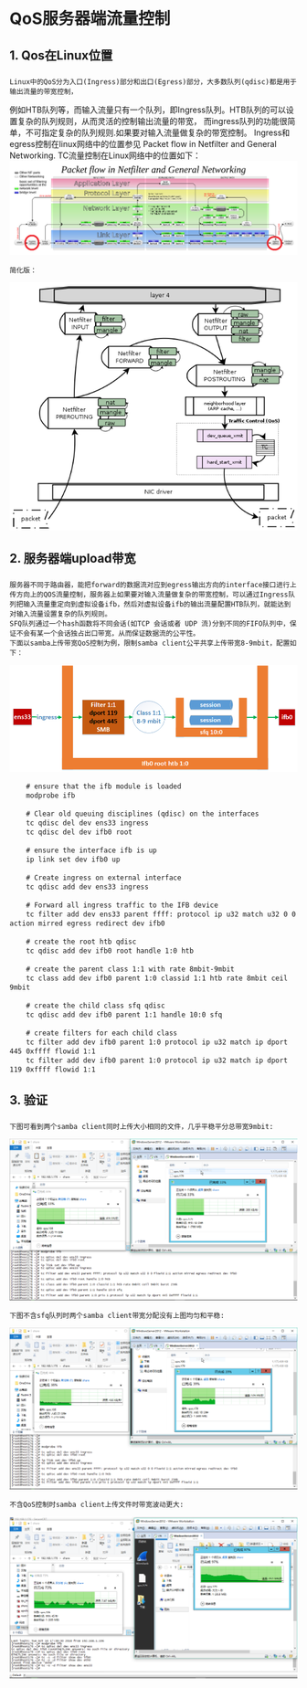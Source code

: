 
# QoS服务器端流量控制
   
   
## 1. Qos在Linux位置

### 
    Linux中的QoS分为入口(Ingress)部分和出口(Egress)部分，大多数队列(qdisc)都是用于输出流量的带宽控制，
例如HTB队列等，而输入流量只有一个队列，即Ingress队列。HTB队列的可以设置复杂的队列规则，从而灵活的控制输出流量的带宽，
		而ingress队列的功能很简单，不可指定复杂的队列规则.如果要对输入流量做复杂的带宽控制。
    Ingress和egress控制在linux网络中的位置参见 Packet flow in Netfilter and General Networking.
    TC流量控制在Linux网络中的位置如下：
![image](https://github.com/larkguo/Architecture/blob/master/Qos/data/Netfilter-packet-flow.svg.png)
    
    简化版：
![image](https://github.com/larkguo/Architecture/blob/master/Qos/data/tc-in-linux.png)

 
## 2. 服务器端upload带宽

###
    服务器不同于路由器，能把forward的数据流对应到egress输出方向的interface接口进行上传方向上的QOS流量控制，服务器上如果要对输入流量做复杂的带宽控制，可以通过Ingress队列把输入流量重定向到虚拟设备ifb，然后对虚拟设备ifb的输出流量配置HTB队列，就能达到对输入流量设置复杂的队列规则。
    SFQ队列通过一个hash函数将不同会话(如TCP 会话或者 UDP 流)分到不同的FIFO队列中，保证不会有某一个会话独占出口带宽，从而保证数据流的公平性。
    下面以samba上传带宽QoS控制为例，限制samba client公平共享上传带宽8-9mbit，配置如下：
![image](https://github.com/larkguo/Architecture/blob/master/Qos/data/upload-qos.png)

		# ensure that the ifb module is loaded 
		modprobe ifb
		
		# Clear old queuing disciplines (qdisc) on the interfaces
		tc qdisc del dev ens33 ingress
		tc qdisc del dev ifb0 root
		
		# ensure the interface ifb is up 
		ip link set dev ifb0 up
		
		# Create ingress on external interface
		tc qdisc add dev ens33 ingress 
		 
		# Forward all ingress traffic to the IFB device
		tc filter add dev ens33 parent ffff: protocol ip u32 match u32 0 0 action mirred egress redirect dev ifb0
		
		# create the root htb qdisc
		tc qdisc add dev ifb0 root handle 1:0 htb
		
		# create the parent class 1:1 with rate 8mbit-9mbit
		tc class add dev ifb0 parent 1:0 classid 1:1 htb rate 8mbit ceil 9mbit
		
		# create the child class sfq qdisc
		tc qdisc add dev ifb0 parent 1:1 handle 10:0 sfq 
		
		# create filters for each child class
		tc filter add dev ifb0 parent 1:0 protocol ip u32 match ip dport 445 0xffff flowid 1:1
		tc filter add dev ifb0 parent 1:0 protocol ip u32 match ip dport 119 0xffff flowid 1:1

 
## 3. 验证

###
    下图可看到两个samba client同时上传大小相同的文件，几乎平稳平分总带宽9mbit:
![image](https://github.com/larkguo/Architecture/blob/master/Qos/data/SMB-HTB-IFB-SFQ.png)

    下图不含sfq队列时两个samba client带宽分配没有上图均匀和平稳:
![image](https://github.com/larkguo/Architecture/blob/master/Qos/data/SMB-HTB-IFB.png)

    不含QoS控制时samba client上传文件时带宽波动更大:
![image](https://github.com/larkguo/Architecture/blob/master/Qos/data/SMB-no-QoS.png)
